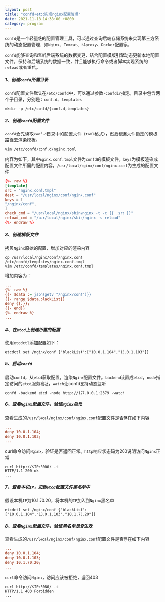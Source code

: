 ```yaml
---
layout: post
title: "confd+etcd实现nginx配置管理"
date: 2021-11-18 14:38:00 +0800
category: program
---
```


`confd`是一个轻量级的配置管理工具，可以通过查询后端存储系统来实现第三方系统的动态配置管理，如`Nginx`、`Tomcat`、`HAproxy`、`Docker`配置等。

`confd`能够查询和监听后端系统的数据变更，结合配置模版引擎动态更新本地配置文件，保持和后端系统的数据一致，并且能够执行命令或者脚本实现系统的`reload`或者重启。

<!--more-->

##### 1、创建`confd`所需目录

`confd`配置文件默认在`/etc/confd`中，可以通过参数`-confdir`指定。目录中包含两个子目录，分别是：`conf.d`、`templates`

```shell
mkdir -p /etc/confd/{conf.d,templates}
```

##### 2、创建`confd`配置文件

`confd`会先读取`conf.d`目录中的配置文件（`toml`格式），然后根据文件指定的模板路径去渲染模板。

```shell
vim /etc/confd/conf.d/nginx.toml
```

内容为如下，其中`nginx.conf.tmpl`文件为`confd`的模板文件，`keys`为模板渲染成配置文件所需的配置内容，`/usr/local/nginx/conf/nginx.conf`为生成的配置文件

```toml
{%- raw %}
[template]
src = "nginx.conf.tmpl"
dest = "/usr/local/nginx/conf/nginx.conf"
keys = [
"/nginx/conf",
]
check_cmd = "/usr/local/nginx/sbin/nginx -t -c {{ .src }}"
reload_cmd = "/usr/local/nginx/sbin/nginx -s reload"
{%- endraw %}
```

##### 3、创建模板文件

拷贝`Nginx`原始的配置，增加对应的渲染内容

```shell
cp /usr/local/nginx/conf/nginx.conf /etc/confd/templates/nginx.conf.tmpl
vim /etc/confd/templates/nginx.conf.tmpl
```

增加内容为：

```ini
...
{%- raw %}
{{- $data := json(getv "/nginx/conf")}}
{{- range $data.blackList}}
deny {{.}};
{{- end}}
{%- endraw %}
...
```

##### 4、在`etcd`上创建所需的配置

使用`etcdctl`添加配置如下：

```shell
etcdctl set /nginx/conf {"blackList":["10.0.1.104","10.0.1.103"]}
```

##### 5、启动`confd`

启动`confd`，从`etcd`获取配置，渲染`Nginx`配置文件。`backend`设置成`etcd`，`node`指定访问的`etcd`服务地址，`watch`让confd支持动态监听

```shell
confd -backend etcd -node http://127.0.0.1:2379 -watch
```

##### 6、查看`Nginx`配置文件，验证`Nginx`启动

查看生成的`/usr/local/nginx/conf/nginx.conf`配置文件是否存在如下内容

```ini
...
deny 10.0.1.104;
deny 10.0.1.103;
...
```

curl命令访问`Nginx`，验证是否返回正常。`http`响应状态码为200说明访问`Nginx`正常

```shell
curl http://$IP:8000/ -i
HTTP/1.1 200 ok
...
```

##### 7、查看本机`IP`，加到`etcd`配置文件黑名单中

假设本机`IP`为10.1.70.20，将本机的`IP`加入到`Nginx`黑名单

```shell
etcdctl set /nginx/conf {"blackList":["10.0.1.104","10.0.1.103","10.1.70.20"]}
```

##### 8、查看`Nginx`配置文件，验证黑名单是否生效

查看生成的`/usr/local/nginx/conf/nginx.conf`配置文件是否存在如下内容

```ini
...
deny 10.0.1.104;
deny 10.0.1.103;
deny 10.1.70.20;
...
```

`curl`命令访问`Nginx`，访问应该被拒绝，返回403

```shell
curl http://$IP:8080/ -i
HTTP/1.1 403 Forbidden
...
```

